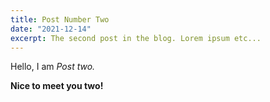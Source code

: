 ```yaml
---
title: Post Number Two 
date: "2021-12-14"
excerpt: The second post in the blog. Lorem ipsum etc...
---
```


Hello, I am _Post two._

**Nice to meet you two!**